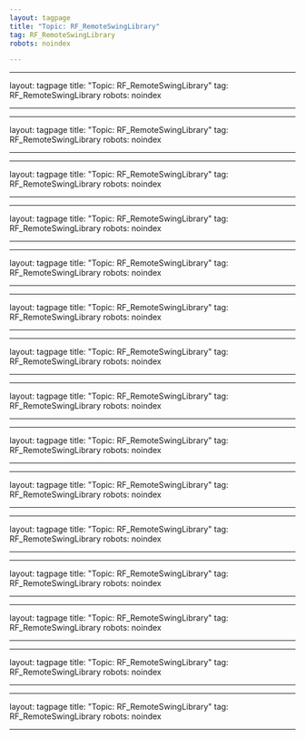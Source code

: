 ```yaml
---
layout: tagpage
title: "Topic: RF_RemoteSwingLibrary"
tag: RF_RemoteSwingLibrary
robots: noindex

---
```

---
layout: tagpage
title: "Topic: RF_RemoteSwingLibrary"
tag: RF_RemoteSwingLibrary
robots: noindex

---
---
layout: tagpage
title: "Topic: RF_RemoteSwingLibrary"
tag: RF_RemoteSwingLibrary
robots: noindex

---
---
layout: tagpage
title: "Topic: RF_RemoteSwingLibrary"
tag: RF_RemoteSwingLibrary
robots: noindex

---
---
layout: tagpage
title: "Topic: RF_RemoteSwingLibrary"
tag: RF_RemoteSwingLibrary
robots: noindex

---
---
layout: tagpage
title: "Topic: RF_RemoteSwingLibrary"
tag: RF_RemoteSwingLibrary
robots: noindex

---
---
layout: tagpage
title: "Topic: RF_RemoteSwingLibrary"
tag: RF_RemoteSwingLibrary
robots: noindex

---
---
layout: tagpage
title: "Topic: RF_RemoteSwingLibrary"
tag: RF_RemoteSwingLibrary
robots: noindex

---
---
layout: tagpage
title: "Topic: RF_RemoteSwingLibrary"
tag: RF_RemoteSwingLibrary
robots: noindex

---
---
layout: tagpage
title: "Topic: RF_RemoteSwingLibrary"
tag: RF_RemoteSwingLibrary
robots: noindex

---
---
layout: tagpage
title: "Topic: RF_RemoteSwingLibrary"
tag: RF_RemoteSwingLibrary
robots: noindex

---
---
layout: tagpage
title: "Topic: RF_RemoteSwingLibrary"
tag: RF_RemoteSwingLibrary
robots: noindex

---
---
layout: tagpage
title: "Topic: RF_RemoteSwingLibrary"
tag: RF_RemoteSwingLibrary
robots: noindex

---
---
layout: tagpage
title: "Topic: RF_RemoteSwingLibrary"
tag: RF_RemoteSwingLibrary
robots: noindex

---
---
layout: tagpage
title: "Topic: RF_RemoteSwingLibrary"
tag: RF_RemoteSwingLibrary
robots: noindex

---
---
layout: tagpage
title: "Topic: RF_RemoteSwingLibrary"
tag: RF_RemoteSwingLibrary
robots: noindex

---
